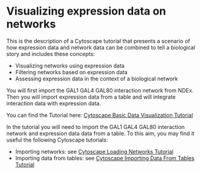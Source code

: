 # Visualizing expression data on networks
This is the description of a Cytoscape tutorial that presents a scenario of how expression data and network data can be combined to tell a biological story and includes these concepts:

- Visualizing networks using expression data
- Filtering networks based on expression data
- Assessing expression data in the context of a biological network

You will first import the GAL1 GAL4 GAL80 interaction network from NDEx. 
Then you will import expression data from a table and will integrate interaction data with expression data.

You can find the Tutorial here: [Cytoscape Basic Data Visualization Tutorial](https://cytoscape.org/cytoscape-tutorials/protocols/basic-data-visualization)

In the tutorial you will need to import the GAL1 GAL4 GAL80 interaction network and expression data data from a table. To this aim, you may find it useful the following Cytoscape tutorials:
- Importing networks: see [Cytoscape Loading Networks Tutorial](https://cytoscape.org/cytoscape-tutorials/protocols/loading-networks/#/)
- Importing data from tables: see [Cytoscape Importing Data From Tables Tutorial](https://cytoscape.org/cytoscape-tutorials/protocols/importing-data-from-tables/#/)
